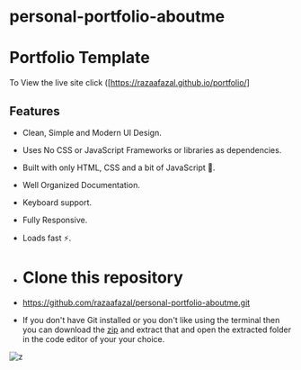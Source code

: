 # personal-portfolio-aboutme

# Portfolio Template

To View the live site click ([https://razaafazal.github.io/portfolio/]

## Features

- Clean, Simple and Modern UI Design.
- Uses No CSS or JavaScript Frameworks or libraries as dependencies.
- Built with only HTML, CSS and a bit of JavaScript 🔨.
- Well Organized Documentation.
- Keyboard support.
- Fully Responsive.
- Loads fast ⚡.

- # Clone this repository
- https://github.com/razaafazal/personal-portfolio-aboutme.git

- If you don't have Git installed or you don't like using the terminal then you can download the [zip](https://github.com/razaafazal/personal-portfolio-aboutme/archive/refs/heads/main.zip) and extract that and open the extracted folder in the code editor of your your choice.

![z](https://github.com/razaafazal/personal-portfolio-aboutme/assets/162603506/41c08220-ecaa-49a6-a570-aa9289aada10)

